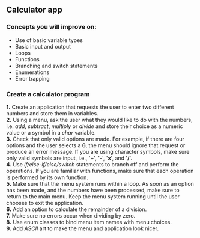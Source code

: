 ## Calculator app

### Concepts you will improve on:

- Use of basic variable types
- Basic input and output
- Loops
- Functions
- Branching and switch statements
- Enumerations
- Error trapping

### Create a calculator program

<b>1.</b> Create an application that requests the user to enter two different numbers and store them in variables. <br>
<b>2.</b> Using a menu, ask the user what they would like to do with the numbers, i.e. <i>add</i>, <i>subtract</i>, <i>multiply</i> or <i>divide</i> and store their choice as a numeric value or a symbol in a <i>char</i> variable. <br>
<b>3.</b> Check that only valid options are made. For example, if there are four options and the user selects a <b>6</b>, the menu should ignore that request or produce an error message. If you are using character symbols, make sure only valid symbols are input, i.e., '<b>+</b>', '<b>-</b>', '<b>x</b>', and '<b>/</b>'. <br>
<b>4.</b> Use <i>if/else-if/else/switch</i> statements to branch off and perform the operations. If you are familiar with functions, make sure that each operation is performed by its own function. <br>
<b>5.</b> Make sure that the menu system runs within a loop. As soon as an option has been made, and the numbers have been processed, make sure to return to the main menu. Keep the menu system running until the user chooses to exit the application. <br>
<b>6.</b> Add an option to calculate the remainder of a division. <br>
<b>7.</b> Make sure no errors occur when dividing by zero. <br>
<b>8.</b> Use enum classes to bind menu item names with menu choices. <br>
<b>9.</b> Add <i>ASCII</i> art to make the menu and application look nicer.
